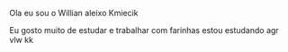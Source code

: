Ola eu sou o Willian aleixo Kmiecik 

Eu gosto muito de estudar e trabalhar com farinhas
estou estudando agr vlw kk
